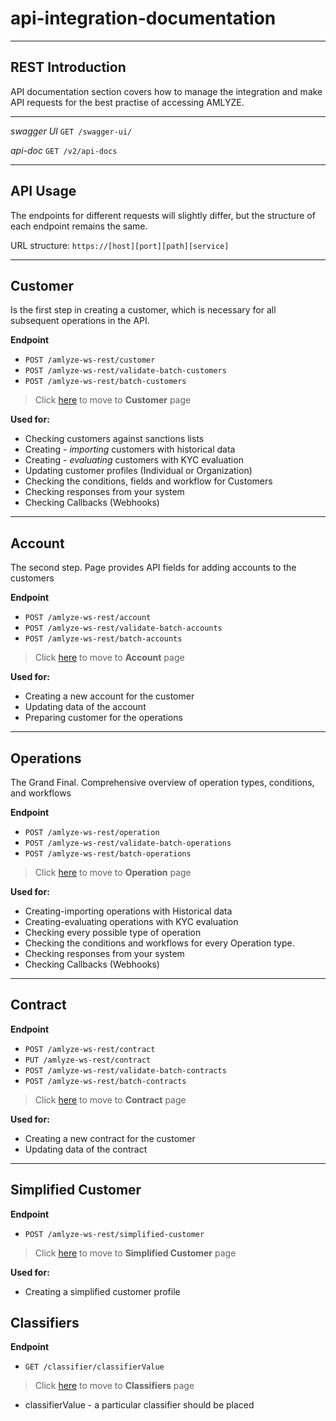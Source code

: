 # api-integration-documentation

---
## REST Introduction

API documentation section covers how to manage the integration and make API requests for the best practise of accessing AMLYZE.

---

*swagger UI* `GET /swagger-ui/`

*api-doc* `GET /v2/api-docs`

---
## API Usage

The endpoints for different requests will slightly differ, but the structure of each endpoint remains the same.

URL structure: `https://[host][port][path][service]`

---
## Customer

Is the first step in creating a customer, which is necessary for all subsequent operations in the API.

<b>Endpoint</b>

* `POST /amlyze-ws-rest/customer`
* `POST /amlyze-ws-rest/validate-batch-customers`
* `POST /amlyze-ws-rest/batch-customers`

> Click [here](customer/README.md)  to move to <b>Customer</b> page

    
<b>Used for:</b>
* Checking customers against sanctions lists
* Creating - <i>importing</i> customers with historical data
* Creating - <i>evaluating</i> customers with KYC evaluation
* Updating customer profiles (Individual or Organization)
* Checking the conditions, fields and workflow for Customers
* Checking responses from your system
* Checking Callbacks (Webhooks)
---

## Account
The second step. Page provides API fields for adding accounts to the customers

<b>Endpoint</b>

* `POST /amlyze-ws-rest/account`
* `POST /amlyze-ws-rest/validate-batch-accounts`
* `POST /amlyze-ws-rest/batch-accounts`


> Click [here](account/README.md)  to move to <b>Account</b> page


<b>Used for:</b>
* Creating a new account for the customer
* Updating data of the account
* Preparing customer for the operations

---

## Operations
The Grand Final. Comprehensive overview of operation types, conditions, and workflows

<b>Endpoint</b>

* `POST /amlyze-ws-rest/operation`
* `POST /amlyze-ws-rest/validate-batch-operations`
* `POST /amlyze-ws-rest/batch-operations`

> Click [here](operation/README.md) to move to <b>Operation</b> page


<b>Used for:</b>
* Creating-importing operations with Historical data
* Creating-evaluating operations with KYC evaluation
* Checking  every possible type of operation
* Checking the conditions and workflows for every Operation type.
* Checking responses from your system
* Checking Callbacks (Webhooks)
---

## Contract

<b>Endpoint</b>

* `POST /amlyze-ws-rest/contract`
* `PUT /amlyze-ws-rest/contract`
* `POST /amlyze-ws-rest/validate-batch-contracts`
* `POST /amlyze-ws-rest/batch-contracts`

 > Click [here](contract/README.md) to move to <b>Contract</b> page

<b>Used for:</b>
* Creating a new contract for the customer
* Updating data of the contract

---

## Simplified Customer

<b>Endpoint</b>

* `POST /amlyze-ws-rest/simplified-customer`

> Click [here](simplifiedCustomer/README.md) to move to <b>Simplified Customer</b> page


<b>Used for:</b>
* Creating a simplified customer profile


## Classifiers

<b>Endpoint</b>

* `GET /classifier/classifierValue`


 > Click [here](../Classifiers/classifiers.md) to move to <b>Classifiers</b> page 
  

* classifierValue   - a particular classifier should be placed
